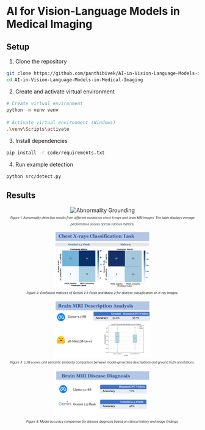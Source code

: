 # AI for Vision-Language Models in Medical Imaging

## Setup

1. Clone the repository
```bash
git clone https://github.com/panthibivek/AI-in-Vision-Language-Models-in-Medical-Imaging.git
cd AI-in-Vision-Language-Models-in-Medical-Imaging
```

2. Create and activate virtual environment
```bash
# Create virtual environment
python -m venv venv

# Activate virtual environment (Windows)
.\venv\Scripts\activate
```

3. Install dependencies
```bash
pip install -r code/requirements.txt
```

4. Run example detection
```bash
python src/detect.py
```

## Results

<p align="center">
    <img src="./code/static/abnormality_grounding.jpg" alt="Abnormality Grounding">
    <br>
    <span style="font-size: 8px;"><em>Figure 1: Abnormality detection results from different models on chest X-rays and brain MRI images. The table displays average performance scores across various metrics.</em></span>
</p>

<p align="center">
    <img src="./code/static/xray_classification.jpg" width="50%" alt="Chest X-rays Classification">
    <br>
    <span style="font-size: 8px;"><em>Figure 2: Confusion matrices of Gemini 2.5 Flash and Maira-2 for disease classification on X-ray images.</em></span>
</p>

<p align="center">
    <img src="./code/static/brain_mri_description_analysis.jpg" width="50%" alt="Brain MRI Description">
    <br>
    <span style="font-size: 8px;"><em>Figure 3: LLM scores and semantic similarity comparison between model-generated descriptions and ground truth annotations.</em></span>
</p>

<p align="center">
    <img src="./code/static/brain_mri_disease_diagonis.jpg" width="50%" alt="Brain MRI Diagnosis">
    <br>
    <span style="font-size: 8px;"><em>Figure 4: Model accuracy comparison for disease diagnosis based on clinical history and image findings.</em></span>
</p>